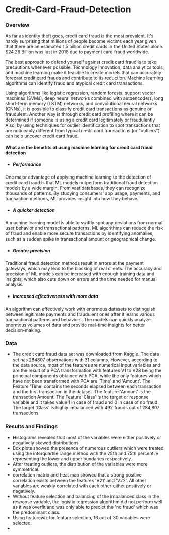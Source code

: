 # Credit-Card-Fraud-Detection
### Overview
As far as identity theft goes, credit card fraud is the most prevalent. It's hardly surprising that millions of people become victims each year given that there are an estimated 1.5 billion credit cards in the United States alone. $24.26 Billion was lost in 2018 due to payment card fraud worldwide. 

The best approach to defend yourself against credit card fraud is to take precautions whenever possible. Technology innovation, data analytics tools, and machine learning make it feasible to create models that can accurately forecast credit card frauds and contribute to its reduction. Machine learning algorithms can identify fraud and atypical credit card transactions.

Using algorithms like logistic regression, random forests, support vector machines (SVMs), deep neural networks combined with autoencoders, long short-term memory (LSTM) networks, and convolutional neural networks (CNNs), it is possible to classify credit card transactions as genuine or fraudulent. 
Another way is through credit card profiling where it can be determined if someone is using a credit card legitimately or fraudulently
Also, by using techniques for outlier identification to spot transactions that are noticeably different from typical credit card transactions (or "outliers") can help uncover credit card fraud.

#### What are the benefits of using machine learning for credit card fraud detection
- ##### Performance
One major advantage of applying machine learning to the detection of credit card fraud is that ML models outperform traditional fraud detection models by a wide margin. From vast databases, they can recognize thousands of patterns. By studying consumers' app usage, payments, and transaction methods, ML provides insight into how they behave. 

- ##### A quicker detection
A machine learning model is able to swiftly spot any deviations from normal user behavior and transactional patterns. ML algorithms can reduce the risk of fraud and enable more secure transactions by identifying anomalies, such as a sudden spike in transactional amount or geographical change.

- ##### Greater precision
Traditional fraud detection methods result in errors at the payment gateways, which may lead to the blocking of real clients. The accuracy and precision of ML models can be increased with enough training data and insights, which also cuts down on errors and the time needed for manual analysis.

- ##### Increased effectiveness with more data
An algorithm can effectively work with enormous datasets to distinguish between legitimate payments and fraudulent ones after it learns various transactional patterns and behaviors. The models can quickly analyze enormous volumes of data and provide real-time insights for better decision-making.

### Data
- The credit card fraud data set was downloaded from Kaggle. The data set has 284807 observations with 31 columns. However, according to the data source, most of the features are numerical input variables and are the result of a PCA transformation with features V1 to V28 being the principal components obtained with PCA, while the only features which have not been transformed with PCA are 'Time' and 'Amount'. The Feature 'Time' contains the seconds elapsed between each transaction and the first transaction in the dataset. The feature 'Amount' is the transaction Amount. The Feature 'Class' is the target or response variable and it takes value 1 in case of fraud and 0 in case of no fraud. The target 'Class' is highly imbalanced with 492 frauds out of 284,807 transactions


### Results and Findings
- Histograms revealed that most of the variables were either positively or negatively skewed distributions
- Box plots showed the presence of numerous outliers which were treated using the interquartile range method with the 25th and 75th percentile representing the lower and upper bundaries respectively.
- After treating outliers, the distribution of the variables were more symmetrical.
- correlation matrix and heat map showed that  a strong positive correlation exists between the features 'V21' and 'V22'. All other variables are weakly correlated with each other either positively or negatively.
- Without feature selection and balancing of the imbalanced class in the response variable, the logistic regression algorithm did not perform well as it was overfit and was only able to predict the 'no fraud' which was the predominant class.
- Using featurewiz for feature selection, 16 out of 30 variables were selected.
- 
